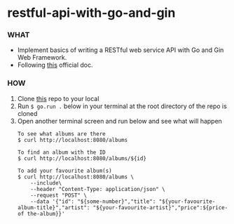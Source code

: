 # restful-api-with-go-and-gin

### WHAT
- Implement basics of writing a RESTful web service API with Go and Gin Web Framework.
- Following [this](https://go.dev/doc/tutorial/web-service-gin) official doc.

### HOW
1. Clone [this](https://github.com/snkzt/restful-api-with-go-and-gin) repo to your local
2. Run `$ go.run .` below in your terminal at the root directory of the repo is cloned
3. Open another terminal screen and run below and see what will happen 
   ```
   To see what albums are there
   $ curl http://localhost:8080/albums

   To find an album with the ID
   $ curl http://localhost:8080/albums/${id}

   To add your favourite album(s)
   $ curl http://localhost:8080/albums \
       --include\
       --header "Content-Type: application/json" \
       --request "POST" \
       --data '{"id": "${some-number}","title": "${your-favourite-album-title}","artist": "${your-favourite-artist}","price":${price-of the-album}}'
   ``` 
